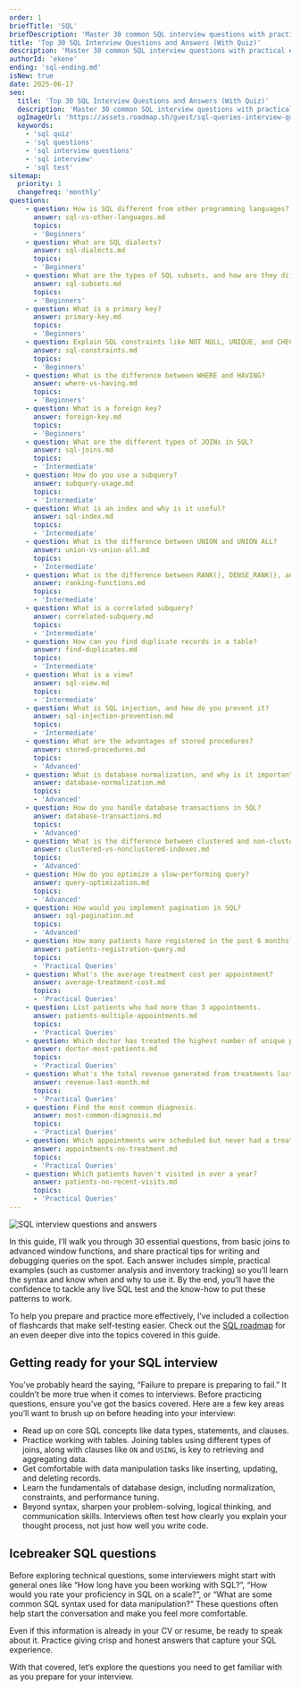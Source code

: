 ```yaml
---
order: 1
briefTitle: 'SQL'
briefDescription: 'Master 30 common SQL interview questions with practical examples, flashcards, and tips for writing queries without autocomplete during live interviews.'
title: 'Top 30 SQL Interview Questions and Answers (With Quiz)'
description: 'Master 30 common SQL interview questions with practical examples, flashcards, and tips for writing queries without autocomplete during live interviews.'
authorId: 'ekene'
ending: 'sql-ending.md'
isNew: true
date: 2025-06-17
seo:
  title: 'Top 30 SQL Interview Questions and Answers (With Quiz)'
  description: 'Master 30 common SQL interview questions with practical examples, flashcards, and tips for writing queries without autocomplete during live interviews.'
  ogImageUrl: 'https://assets.roadmap.sh/guest/sql-queries-interview-questions-and-answers-q3qua.jpg'
  keywords: 
    - 'sql quiz' 
    - 'sql questions' 
    - 'sql interview questions' 
    - 'sql interview' 
    - 'sql test'
sitemap:
  priority: 1
  changefreq: 'monthly'
questions:
    - question: How is SQL different from other programming languages?
      answer: sql-vs-other-languages.md
      topics:
      - 'Beginners'
    - question: What are SQL dialects?
      answer: sql-dialects.md
      topics:
      - 'Beginners'
    - question: What are the types of SQL subsets, and how are they different?
      answer: sql-subsets.md
      topics:
      - 'Beginners'
    - question: What is a primary key?
      answer: primary-key.md
      topics:
      - 'Beginners'
    - question: Explain SQL constraints like NOT NULL, UNIQUE, and CHECK.
      answer: sql-constraints.md
      topics:
      - 'Beginners'
    - question: What is the difference between WHERE and HAVING?
      answer: where-vs-having.md
      topics:
      - 'Beginners'
    - question: What is a foreign key?
      answer: foreign-key.md
      topics:
      - 'Beginners'
    - question: What are the different types of JOINs in SQL?
      answer: sql-joins.md
      topics:
      - 'Intermediate'
    - question: How do you use a subquery?
      answer: subquery-usage.md
      topics:
      - 'Intermediate'
    - question: What is an index and why is it useful?
      answer: sql-index.md
      topics:
      - 'Intermediate'
    - question: What is the difference between UNION and UNION ALL?
      answer: union-vs-union-all.md
      topics:
      - 'Intermediate'
    - question: What is the difference between RANK(), DENSE_RANK(), and ROW_NUMBER()?
      answer: ranking-functions.md
      topics:
      - 'Intermediate'
    - question: What is a correlated subquery?
      answer: correlated-subquery.md
      topics:
      - 'Intermediate'
    - question: How can you find duplicate records in a table?
      answer: find-duplicates.md
      topics:
      - 'Intermediate'
    - question: What is a view?
      answer: sql-view.md
      topics:
      - 'Intermediate'
    - question: What is SQL injection, and how do you prevent it?
      answer: sql-injection-prevention.md
      topics:
      - 'Intermediate'
    - question: What are the advantages of stored procedures?
      answer: stored-procedures.md
      topics:
      - 'Advanced'
    - question: What is database normalization, and why is it important?
      answer: database-normalization.md
      topics:
      - 'Advanced'
    - question: How do you handle database transactions in SQL?
      answer: database-transactions.md
      topics:
      - 'Advanced'
    - question: What is the difference between clustered and non-clustered indexes?
      answer: clustered-vs-nonclustered-indexes.md
      topics:
      - 'Advanced'
    - question: How do you optimize a slow-performing query?
      answer: query-optimization.md
      topics:
      - 'Advanced'
    - question: How would you implement pagination in SQL?
      answer: sql-pagination.md
      topics:
      - 'Advanced'
    - question: How many patients have registered in the past 6 months?
      answer: patients-registration-query.md
      topics:
      - 'Practical Queries'
    - question: What's the average treatment cost per appointment?
      answer: average-treatment-cost.md
      topics:
      - 'Practical Queries'
    - question: List patients who had more than 3 appointments.
      answer: patients-multiple-appointments.md
      topics:
      - 'Practical Queries'
    - question: Which doctor has treated the highest number of unique patients?
      answer: doctor-most-patients.md
      topics:
      - 'Practical Queries'
    - question: What's the total revenue generated from treatments last month?
      answer: revenue-last-month.md
      topics:
      - 'Practical Queries'
    - question: Find the most common diagnosis.
      answer: most-common-diagnosis.md
      topics:
      - 'Practical Queries'
    - question: Which appointments were scheduled but never had a treatment recorded?
      answer: appointments-no-treatment.md
      topics:
      - 'Practical Queries'
    - question: Which patients haven't visited in over a year?
      answer: patients-no-recent-visits.md
      topics:
      - 'Practical Queries'    
---
```


![SQL interview questions and answers](https://assets.roadmap.sh/guest/sql-queries-interview-questions-and-answers-q3qua.jpg)

In this guide, I’ll walk you through 30 essential questions, from basic joins to advanced window functions, and share practical tips for writing and debugging queries on the spot. Each answer includes simple, practical examples (such as customer analysis and inventory tracking) so you’ll learn the syntax and know when and why to use it. By the end, you’ll have the confidence to tackle any live SQL test and the know-how to put these patterns to work.
 
To help you prepare and practice more effectively, I’ve included a collection of flashcards that make self-testing easier. Check out the [SQL roadmap](https://roadmap.sh/sql) for an even deeper dive into the topics covered in this guide.


## Getting ready for your SQL interview

You’ve probably heard the saying, “Failure to prepare is preparing to fail.” It couldn’t be more true when it comes to interviews. Before practicing questions, ensure you’ve got the basics covered. Here are a few key areas you’ll want to brush up on before heading into your interview:

- Read up on core SQL concepts like data types, statements, and clauses.
- Practice working with tables. Joining tables using different types of joins, along with clauses like `ON` and `USING`, is key to retrieving and aggregating data.
- Get comfortable with data manipulation tasks like inserting, updating, and deleting records.
- Learn the fundamentals of database design, including normalization, constraints, and performance tuning.
- Beyond syntax, sharpen your problem-solving, logical thinking, and communication skills. Interviews often test how clearly you explain your thought process, not just how well you write code.

## Icebreaker SQL questions

Before exploring technical questions, some interviewers might start with general ones like “How long have you been working with SQL?”, “How would you rate your proficiency in SQL on a scale?”, or “What are some common SQL syntax used for data manipulation?” These questions often help start the conversation and make you feel more comfortable.

Even if this information is already in your CV or resume, be ready to speak about it. Practice giving crisp and honest answers that capture your SQL experience.

With that covered, let’s explore the questions you need to get familiar with as you prepare for your interview.